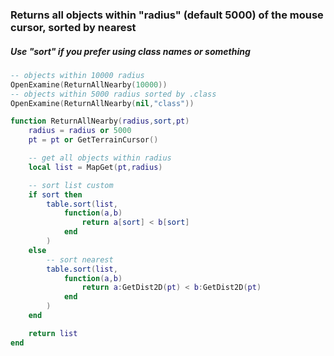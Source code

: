 ### Returns all objects within "radius" (default 5000) of the mouse cursor, sorted by nearest
##### Use "sort" if you prefer using class names or something

```lua
-- objects within 10000 radius
OpenExamine(ReturnAllNearby(10000))
-- objects within 5000 radius sorted by .class
OpenExamine(ReturnAllNearby(nil,"class"))
```

```lua
function ReturnAllNearby(radius,sort,pt)
	radius = radius or 5000
	pt = pt or GetTerrainCursor()

	-- get all objects within radius
	local list = MapGet(pt,radius)

	-- sort list custom
	if sort then
		table.sort(list,
			function(a,b)
				return a[sort] < b[sort]
			end
		)
	else
		-- sort nearest
		table.sort(list,
			function(a,b)
				return a:GetDist2D(pt) < b:GetDist2D(pt)
			end
		)
	end

	return list
end
```
